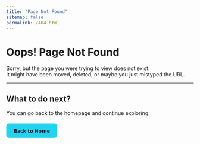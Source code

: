 ```yaml
---
title: "Page Not Found"
sitemap: false
permalink: /404.html
---
```


# Oops! Page Not Found

Sorry, but the page you were trying to view does not exist.  
It might have been moved, deleted, or maybe you just mistyped the URL.

---

## What to do next?

You can go back to the homepage and continue exploring:

<p style="margin-top: 20px;">
  <a href="https://brthpatrick.github.io/barthpatrick.github.io/" style="
      display: inline-block;
      background-color: #22d3ee;
      color: #0f172a;
      padding: 10px 20px;
      border-radius: 8px;
      text-decoration: none;
      font-weight: bold;
      font-family: system-ui, sans-serif;
  ">Back to Home</a>
</p>
